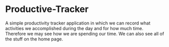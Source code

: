# Productive-Tracker
A simple productivity tracker application in which we can record what activities we accomplished during the day and for how much time. Therefore we may see how we are spending our time. We can also see all of the stuff on the home page. 
